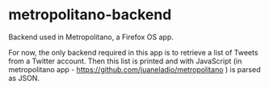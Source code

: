 metropolitano-backend
=====================

Backend used in Metropolitano, a Firefox OS app.

For now, the only backend required in this app is to retrieve a list of Tweets from a Twitter account. Then this list is printed and with JavaScript (in metropolitano app - https://github.com/juaneladio/metropolitano ) is parsed as JSON.
